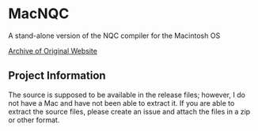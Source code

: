 # MacNQC
A stand-alone version of the NQC compiler for the Macintosh OS

[Archive of Original Website](https://web.archive.org/web/20120204151952/http://homepage.mac.com/rbate/MacNQC/)

## Project Information
The source is supposed to be available in the release files; however, I do not have a Mac and have not been able to extract it.
If you are able to extract the source files, please create an issue and attach the files in a zip or other format.
